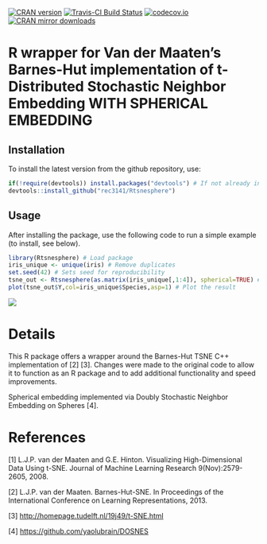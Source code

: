 
<!-- README.md is generated from README.Rmd. Please edit that file -->

[![CRAN
version](http://www.r-pkg.org/badges/version/Rtsne)](https://cran.r-project.org/package=Rtsnespher/)
[![Travis-CI Build
Status](https://travis-ci.org/rec3141/Rtsne.png?branch=master)](https://travis-ci.org/rec3141/Rtsnesphere)
[![codecov.io](https://codecov.io/github/rec3141/Rtsnesphere/coverage.svg?branch=master)](https://codecov.io/github/rec3141/Rtsnesphere?branch=master)
[![CRAN mirror
downloads](http://cranlogs.r-pkg.org/badges/Rtsnesphere)](https://cran.r-project.org/package=Rtsnesphere/)

# R wrapper for Van der Maaten’s Barnes-Hut implementation of t-Distributed Stochastic Neighbor Embedding WITH SPHERICAL EMBEDDING

## Installation


To install the latest version from the github repository,
use:

``` r
if(!require(devtools)) install.packages("devtools") # If not already installed
devtools::install_github("rec3141/Rtsnesphere")
```

## Usage

After installing the package, use the following code to run a simple
example (to install, see below).

``` r
library(Rtsnesphere) # Load package
iris_unique <- unique(iris) # Remove duplicates
set.seed(42) # Sets seed for reproducibility
tsne_out <- Rtsnesphere(as.matrix(iris_unique[,1:4]), spherical=TRUE) # Run TSNE WITH SPHERICAL EMBEDDING
plot(tsne_out$Y,col=iris_unique$Species,asp=1) # Plot the result
```

![](tools/example-1.png)<!-- -->

# Details

This R package offers a wrapper around the Barnes-Hut TSNE C++
implementation of \[2\] \[3\]. Changes were made to the original code to
allow it to function as an R package and to add additional functionality
and speed improvements.

Spherical embedding implemented via Doubly Stochastic Neighbor Embedding on Spheres \[4\].

# References

\[1\] L.J.P. van der Maaten and G.E. Hinton. Visualizing
High-Dimensional Data Using t-SNE. Journal of Machine Learning Research
9(Nov):2579-2605, 2008.

\[2\] L.J.P. van der Maaten. Barnes-Hut-SNE. In Proceedings of the
International Conference on Learning Representations, 2013.

\[3\] <http://homepage.tudelft.nl/19j49/t-SNE.html>

\[4\] https://github.com/yaolubrain/DOSNES
